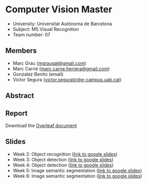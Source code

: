 # Computer Vision Master
- University: Universitat Autònoma de Barcelona
- Subject: M5 Visual Recognition
- Team number: 07

## Members
- Marc Grau (mgraugal@gmail.com)
- Marc Carné (marc.carne.herrera@gmail.com)
- Gonzalez Benito (email)
- Víctor Segura (victor.seguratir@e-campus.uab.cat)

## Abstract

## Report
Download the [Overleaf document](https://www.overleaf.com/read/qrjbtzwtjhmx)

## Slides
- Week 2: Object recognition ([link to google slides](https://docs.google.com/presentation/d/1vxO2lUGGYYm7yVjZjYvC0wNX4iJOQ6GoatuUw1deRxo/edit?usp=sharing))
- Week 3: Object detection ([link to google slides](https://docs.google.com/presentation/d/13U6bP7de293dzYGg2hDxrb1G0avuuknWLXXqld0XJSc/edit?usp=sharing))
- Week 4: Object detection ([link to google slides](https://docs.google.com/presentation/d/1b2lfVdsAQIWvKVn91t1U2P0ArWU6lN7sQeEBwFc4i4I/edit?usp=sharing))
- Week 5: Image semantic segmentation ([link to google slides](https://docs.google.com/presentation/d/1n6GLVJBKHYrHsap9NxRhFaoHRneM-YElXpyJ6k2GUUk/edit?usp=sharing))
- Week 6: Image semantic segmentation ([link to google slides](https://docs.google.com/presentation/d/1uuh2UWdc-UNsiDahuFWqYH3zyfSxUSrR9g7xiE7CoGM/edit?usp=sharing))
